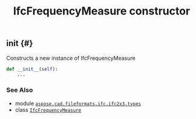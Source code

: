 ﻿---
title: IfcFrequencyMeasure constructor
second_title: Aspose.CAD for Python via .NET API References
description: 
type: docs
weight: 10
url: /python-net/aspose.cad.fileformats.ifc.ifc2x3.types/ifcfrequencymeasure/__init__/
is_root: false
---

## __init__ {#}

Constructs a new instance of IfcFrequencyMeasure



```python
def __init__(self):
    ...
```





### See Also
* module [`aspose.cad.fileformats.ifc.ifc2x3.types`](../../)
* class [`IfcFrequencyMeasure`](/cad/python-net/aspose.cad.fileformats.ifc.ifc2x3.types/ifcfrequencymeasure)
